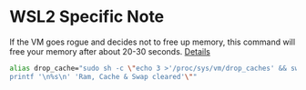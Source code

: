# WSL2 Specific Note
If the VM goes rogue and decides not to free up memory, this command will free your memory after
about 20-30 seconds. [Details](https://github.com/microsoft/WSL/issues/4166#issuecomment-628493643)

```bash
alias drop_cache="sudo sh -c \"echo 3 >'/proc/sys/vm/drop_caches' && swapoff -a && swapon -a &&
printf '\n%s\n' 'Ram, Cache & Swap cleared'\""
```
